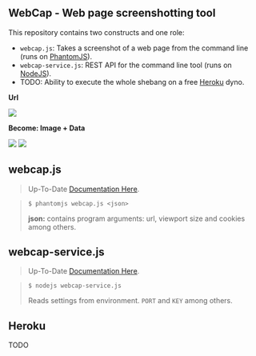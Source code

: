 ## WebCap - Web page screenshotting tool

This repository contains two constructs and one role:

* `webcap.js`: Takes a screenshot of a web page from the command line (runs on [PhantomJS](http://phantomjs.org/)).
* `webcap-service.js`: REST API for the command line tool (runs on [NodeJS](http://nodejs.org/)).
* TODO: Ability to execute the whole shebang on a free [Heroku](https://www.heroku.com/) dyno.

**Url**  

![](https://bitbucket.org/gima/webcap/src/master/gfx/url.png)

**Become: Image + Data**

![](https://bitbucket.org/gima/webcap/src/master/gfx/urlcap.png) ![](https://bitbucket.org/gima/webcap/src/master/gfx/data.png)

## webcap.js

> Up-To-Date [Documentation Here](https://bitbucket.org/gima/webcap/src/master/src/webcap.js).

>     $ phantomjs webcap.js <json>
> **json:** contains program arguments: url, viewport size and cookies among others.

## webcap-service.js

> Up-To-Date [Documentation Here](https://bitbucket.org/gima/webcap/src/master/src/webcap-service.js).

>     $ nodejs webcap-service.js
> Reads settings from environment. `PORT` and `KEY` among others.

## Heroku

TODO
